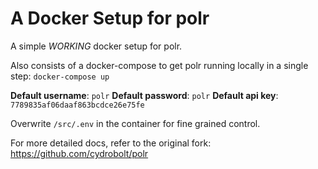 # A Docker Setup for polr

A simple *WORKING* docker setup for polr.

Also consists of a docker-compose to get polr running locally in a single step: `docker-compose up`

**Default username**: `polr`
**Default password**: `polr` 
**Default api key**: `7789835af06daaf863bcdce26e75fe`

Overwrite `/src/.env` in the container for fine grained control.


For more detailed docs, refer to the original fork: https://github.com/cydrobolt/polr

